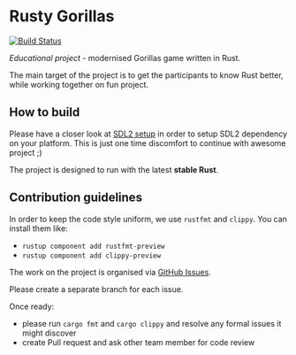 # Rusty Gorillas
[![Build Status](https://travis-ci.com/rusty-gorillas-team/rusty-gorillas.svg?branch=master)](https://travis-ci.com/rusty-gorillas-team/rusty-gorillas)

_Educational project_ - modernised Gorillas game written in Rust.

The main target of the project is to get the participants to know Rust better, while working together on fun project.

## How to build

Please have a closer look at [SDL2 setup](https://github.com/Rust-SDL2/rust-sdl2) in order to setup SDL2 dependency on your platform. This is just one time discomfort to continue with awesome project ;)

The project is designed to run with the latest **stable Rust**.

## Contribution guidelines

In order to keep the code style uniform, we use `rustfmt` and `clippy`. You can install them like:
- `rustup component add rustfmt-preview`
- `rustup component add clippy-preview`

The work on the project is organised via [GitHub Issues](https://github.com/rusty-gorillas-team/rusty-gorillas/issues).

Please create a separate branch for each issue.

Once ready:
- please run `cargo fmt` and `cargo clippy` and resolve any formal issues it might discover
- create Pull request and ask other team member for code review
